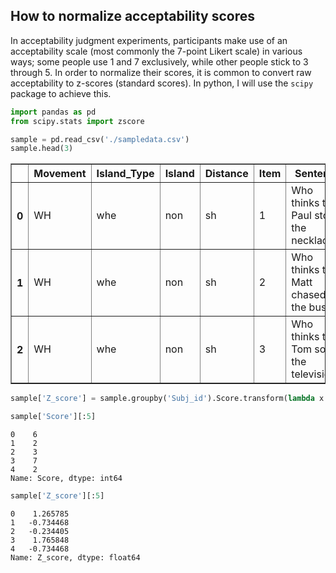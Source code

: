 ## How to normalize acceptability scores
In acceptability judgment experiments, participants make use of an acceptability scale (most commonly the 7-point Likert scale) in various ways; some people use 1 and 7 exclusively, while other people stick to 3 through 5. In order to normalize their scores, it is common to convert raw acceptability to z-scores (standard scores). In python, I will use the `scipy` package to achieve this.


```python
import pandas as pd
from scipy.stats import zscore
```


```python
sample = pd.read_csv('./sampledata.csv')
sample.head(3)
```




<div>
<style scoped>
    .dataframe tbody tr th:only-of-type {
        vertical-align: middle;
    }

    .dataframe tbody tr th {
        vertical-align: top;
    }

    .dataframe thead th {
        text-align: right;
    }
</style>
<table border="1" class="dataframe">
  <thead>
    <tr style="text-align: right;">
      <th></th>
      <th>Movement</th>
      <th>Island_Type</th>
      <th>Island</th>
      <th>Distance</th>
      <th>Item</th>
      <th>Sentence</th>
      <th>Subj_id</th>
      <th>List</th>
      <th>Score</th>
    </tr>
  </thead>
  <tbody>
    <tr>
      <th>0</th>
      <td>WH</td>
      <td>whe</td>
      <td>non</td>
      <td>sh</td>
      <td>1</td>
      <td>Who thinks that Paul stole the necklace?</td>
      <td>1</td>
      <td>1</td>
      <td>6</td>
    </tr>
    <tr>
      <th>1</th>
      <td>WH</td>
      <td>whe</td>
      <td>non</td>
      <td>sh</td>
      <td>2</td>
      <td>Who thinks that Matt chased the bus?</td>
      <td>1</td>
      <td>1</td>
      <td>2</td>
    </tr>
    <tr>
      <th>2</th>
      <td>WH</td>
      <td>whe</td>
      <td>non</td>
      <td>sh</td>
      <td>3</td>
      <td>Who thinks that Tom sold the television?</td>
      <td>1</td>
      <td>1</td>
      <td>3</td>
    </tr>
  </tbody>
</table>
</div>




```python
sample['Z_score'] = sample.groupby('Subj_id').Score.transform(lambda x : zscore(x,ddof=1))
```


```python
sample['Score'][:5]
```




    0    6
    1    2
    2    3
    3    7
    4    2
    Name: Score, dtype: int64




```python
sample['Z_score'][:5]
```




    0    1.265785
    1   -0.734468
    2   -0.234405
    3    1.765848
    4   -0.734468
    Name: Z_score, dtype: float64


